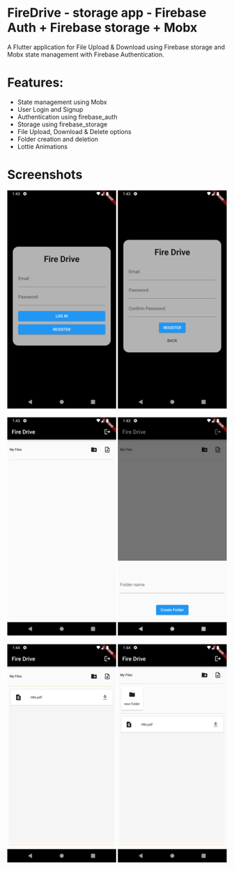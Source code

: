 # FireDrive - storage app - Firebase Auth + Firebase storage + Mobx

A Flutter application for File Upload & Download using Firebase storage and Mobx state management with Firebase
Authentication.

# Features:
- State management using Mobx
- User Login and Signup
- Authentication using firebase_auth
- Storage using firebase_storage
- File Upload, Download & Delete options
- Folder creation and deletion
- Lottie Animations

# Screenshots
<img src="screen_shots/Screenshot_1651435995.png" width=250 alt="image failed">
<img src="screen_shots/Screenshot_1651435999.png" width=250 alt="image failed">
<br>
<br>
<img src="screen_shots/Screenshot_1651436026.png" width=250 alt="image failed">
<img src="screen_shots/Screenshot_1651436036.png" width=250 alt="image failed">
<br>
<br>
<img src="screen_shots/Screenshot_1651436047.png" width=250 alt="image failed">
<img src="screen_shots/Screenshot_1651436062.png" width=250 alt="image failed">

